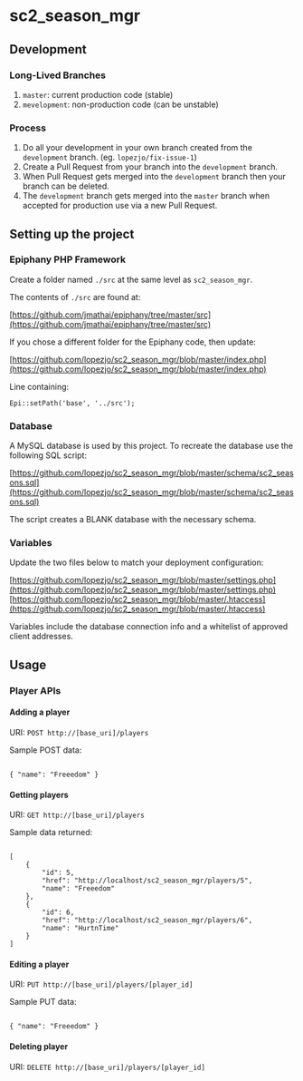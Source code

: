 # sc2\_season\_mgr
## Development
### Long-Lived Branches
1. ``master``: current production code (stable)
2. ``mevelopment``: non-production code (can be unstable)

### Process
1. Do all your development in your own branch created from the ``development`` branch. (eg. ``lopezjo/fix-issue-1``)
2. Create a Pull Request from your branch into the ``development`` branch.
3. When Pull Request gets merged into the ``development`` branch then your branch can be deleted.
4. The ``development`` branch gets merged into the ``master`` branch when accepted for production use via a new Pull Request.

## Setting up the project
### Epiphany PHP Framework
Create a folder named ``./src`` at the same level as ``sc2_season_mgr``.

The contents of ``./src`` are found at: 

[https://github.com/jmathai/epiphany/tree/master/src](https://github.com/jmathai/epiphany/tree/master/src)

If you chose a different folder for the Epiphany code, then update:

[https://github.com/lopezjo/sc2_season_mgr/blob/master/index.php](https://github.com/lopezjo/sc2_season_mgr/blob/master/index.php)

Line containing:

``Epi::setPath('base', '../src');``

### Database
A MySQL database is used by this project. To recreate the database use the following SQL script:

[https://github.com/lopezjo/sc2_season_mgr/blob/master/schema/sc2_seasons.sql](https://github.com/lopezjo/sc2_season_mgr/blob/master/schema/sc2_seasons.sql)

The script creates a BLANK database with the necessary schema.

### Variables
Update the two files below to match your deployment configuration:

[https://github.com/lopezjo/sc2_season_mgr/blob/master/settings.php](https://github.com/lopezjo/sc2_season_mgr/blob/master/settings.php)
[https://github.com/lopezjo/sc2_season_mgr/blob/master/.htaccess](https://github.com/lopezjo/sc2_season_mgr/blob/master/.htaccess)

Variables include the database connection info and a whitelist of approved client addresses.

## Usage
### Player APIs
#### Adding a player
URI: ``POST http://[base_uri]/players``

Sample POST data:

<pre><code>
{ "name": "Freeedom" }
</code></pre>

#### Getting players
URI: ``GET http://[base_uri]/players``

Sample data returned:

<pre><code>
[
    {
        "id": 5,
        "href": "http://localhost/sc2_season_mgr/players/5",
        "name": "Freeedom"
    },
    {
        "id": 6,
        "href": "http://localhost/sc2_season_mgr/players/6",
        "name": "HurtnTime"
    }
]
</code></pre>

#### Editing a player
URI: ``PUT http://[base_uri]/players/[player_id]``

Sample PUT data:

<pre><code>
{ "name": "Freeedom" }
</code></pre>

#### Deleting player
URI: ``DELETE http://[base_uri]/players/[player_id]``



